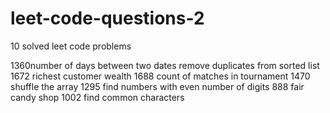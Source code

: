 # leet-code-questions-2

10 solved leet code problems

1360number of days between two dates
remove duplicates from sorted list
1672 richest customer wealth
1688 count of matches in tournament
1470 shuffle the array
1295 find numbers with even number of digits
888 fair candy shop
1002 find common characters
